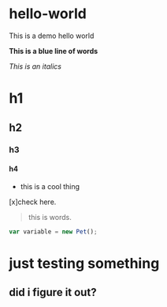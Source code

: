 # hello-world
This is a demo hello world




**This is a blue line of words**

_This is an italics_

# h1
## h2
### h3
#### h4

- this is a cool thing

[x]check here.

> this is words.
```js
var variable = new Pet(); 
```
# just testing something

## did i figure it out?


